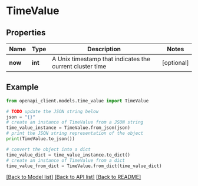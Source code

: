 # TimeValue


## Properties

Name | Type | Description | Notes
------------ | ------------- | ------------- | -------------
**now** | **int** | A Unix timestamp that indicates the current cluster time | [optional] 

## Example

```python
from openapi_client.models.time_value import TimeValue

# TODO update the JSON string below
json = "{}"
# create an instance of TimeValue from a JSON string
time_value_instance = TimeValue.from_json(json)
# print the JSON string representation of the object
print(TimeValue.to_json())

# convert the object into a dict
time_value_dict = time_value_instance.to_dict()
# create an instance of TimeValue from a dict
time_value_from_dict = TimeValue.from_dict(time_value_dict)
```
[[Back to Model list]](../README.md#documentation-for-models) [[Back to API list]](../README.md#documentation-for-api-endpoints) [[Back to README]](../README.md)



